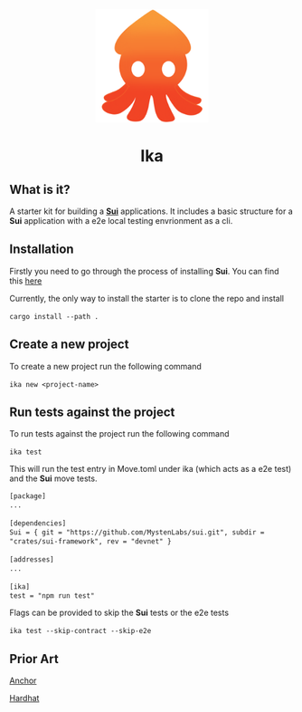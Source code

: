 <div align="center">
  <img height="200x" src="./ika.png" />

  <h1>Ika</h1>
</div>

## What is it?
A starter kit for building a [**Sui**](https://sui.io/) applications. It includes a basic structure for a **Sui** application with a e2e local testing envrionment as a cli.

## Installation
Firstly you need to go through the process of installing **Sui**.
You can find this [here](https://docs.sui.io/build/install)

Currently, the only way to install the starter is to clone the repo and install 

```cargo install --path .```

## Create a new project
To create a new project run the following command

```ika new <project-name>```

## Run tests against the project
To run tests against the project run the following command

```ika test```

This will run the test entry in Move.toml under ika (which acts as a e2e test) and the **Sui** move tests.
```
[package]
...

[dependencies]
Sui = { git = "https://github.com/MystenLabs/sui.git", subdir = "crates/sui-framework", rev = "devnet" }

[addresses]
...

[ika]
test = "npm run test"
```

Flags can be provided to skip the **Sui** tests or the e2e tests

```ika test --skip-contract --skip-e2e```


## Prior Art
[Anchor](https://github.com/coral-xyz/anchor)

[Hardhat](https://hardhat.org/)
